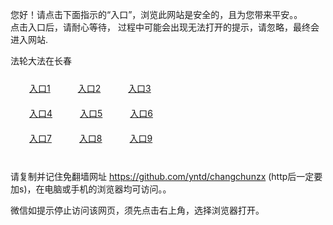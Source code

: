 您好！请点击下面指示的“入口”，浏览此网站是安全的，且为您带来平安。。 <br/>
点击入口后，请耐心等待， 过程中可能会出现无法打开的提示，请忽略，最终会进入网站. </br>

法轮大法在长春<br/>
<div style="padding:10px"><a style="margin:20px" target="_blank" href="https://d3gzwcg6bfwlz8.cloudfront.net/2Qpsp?adttkpjh" id="ccLink1" rel="nofollow">入口1</a> <a target="_blank" style="margin:20px" href="https://dhpn6y0ak9p7.cloudfront.net/2Qpsp?mndkjynn" id="ccLink2" rel="nofollow">入口2</a> <a style="margin:20px" target="_blank" href="https://d10uw6x2v8fv09.cloudfront.net/2Qpsp?mpawfoqn" id="ccLink3" rel="nofollow">入口3</a></div>

<div style="padding:10px" ><a style="margin:20px" target="_blank" href="https://d3gzwcg6bfwlz8.cloudfront.net/2Qpsp?adttkpjh" id="ccLink4" rel="nofollow">入口4</a> <a style="margin:20px" href="https://dhpn6y0ak9p7.cloudfront.net/2Qpsp?mndkjynn" target="_blank" id="ccLink5" rel="nofollow">入口5</a> <a style="margin:20px" href="https://d10uw6x2v8fv09.cloudfront.net/2Qpsp?mpawfoqn" target="_blank" id="ccLink6" rel="nofollow">入口6</a></div>

<div style="padding:10px"><a style="margin:20px" target="_blank" href="https://d3gzwcg6bfwlz8.cloudfront.net/2Qpsp?adttkpjh" id="ccLink7" rel="nofollow">入口7</a> <a style="margin:20px" href="https://dhpn6y0ak9p7.cloudfront.net/2Qpsp?mndkjynn" target="_blank" id="ccLink8" rel="nofollow">入口8</a> <a style="margin:20px" target="_blank" href="https://d10uw6x2v8fv09.cloudfront.net/2Qpsp?mpawfoqn" id="ccLink9" rel="nofollow">入口9</a></div>

<br/>



请复制并记住免翻墙网址 https://github.com/yntd/changchunzx (http后一定要加s)，在电脑或手机的浏览器均可访问。。<br/>

微信如提示停止访问该网页，须先点击右上角，选择浏览器打开。

